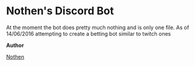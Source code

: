Nothen's Discord Bot
====================
At the moment the bot does pretty much nothing and is only one file.
As of 14/06/2016 attempting to create a betting bot similar to twitch ones


**Author**

[Nothen](https://github.com/Nothenn)
